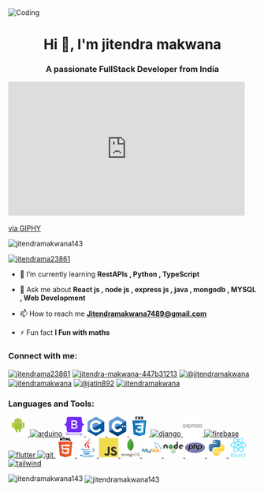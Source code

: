 
 
<img align="center" alt="Coding" src="https://cdna.artstation.com/p/assets/images/images/028/102/058/original/pixel-jeff-matrix-s.gif?1593487263"> 
 <h1 align="center">Hi 👋, I'm jitendra makwana</h1>
<h3 align="center">A passionate FullStack Developer from India</h3>

 <iframe src="https://giphy.com/embed/RbDKaczqWovIugyJmW" width="480" height="271" style="" frameBorder="0" class="giphy-embed" allowFullScreen></iframe><p><a href="https://giphy.com/gifs/looneytunesworldofmayhem-world-of-mayhem-looney-tunes-ltwom-RbDKaczqWovIugyJmW">via GIPHY</a></p>

<p align="left"> <img src="https://komarev.com/ghpvc/?username=jitendramakwana143&label=Profile%20views&color=0e75b6&style=flat" alt="jitendramakwana143" /> </p>

<p align="left"> <a href="https://twitter.com/jitendrama23861" target="blank"><img src="https://img.shields.io/twitter/follow/jitendrama23861?logo=twitter&style=for-the-badge" alt="jitendrama23861" /></a> </p>

- 🌱 I’m currently learning **RestAPIs , Python , TypeScript**

- 💬 Ask me about **React js , node js , express js , java , mongodb , MYSQL , Web Development**

- 📫 How to reach me **Jitendramakwana7489@gmail.com**

- ⚡ Fun fact **I Fun with maths**

<h3 align="left">Connect with me:</h3>
<p align="left">
<a href="https://twitter.com/jitendrama23861" target="blank"><img align="center" src="https://raw.githubusercontent.com/rahuldkjain/github-profile-readme-generator/master/src/images/icons/Social/twitter.svg" alt="jitendrama23861" height="30" width="40" /></a>
<a href="https://linkedin.com/in/jitendra-makwana-447b31213" target="blank"><img align="center" src="https://raw.githubusercontent.com/rahuldkjain/github-profile-readme-generator/master/src/images/icons/Social/linked-in-alt.svg" alt="jitendra-makwana-447b31213" height="30" width="40" /></a>
<a href="https://www.hackerrank.com/@jitendramakwana" target="blank"><img align="center" src="https://raw.githubusercontent.com/rahuldkjain/github-profile-readme-generator/master/src/images/icons/Social/hackerrank.svg" alt="@jitendramakwana" height="30" width="40" /></a>
<a href="https://www.leetcode.com/jitendramakwana" target="blank"><img align="center" src="https://raw.githubusercontent.com/rahuldkjain/github-profile-readme-generator/master/src/images/icons/Social/leet-code.svg" alt="jitendramakwana" height="30" width="40" /></a>
<a href="https://www.hackerearth.com/@jatin892" target="blank"><img align="center" src="https://raw.githubusercontent.com/rahuldkjain/github-profile-readme-generator/master/src/images/icons/Social/hackerearth.svg" alt="@jatin892" height="30" width="40" /></a>
<a href="https://auth.geeksforgeeks.org/user/jitendramakwana" target="blank"><img align="center" src="https://raw.githubusercontent.com/rahuldkjain/github-profile-readme-generator/master/src/images/icons/Social/geeks-for-geeks.svg" alt="jitendramakwana" height="30" width="40" /></a>
</p>

<h3 align="left">Languages and Tools:</h3>
<p align="left"> <a href="https://developer.android.com" target="_blank" rel="noreferrer"> <img src="https://raw.githubusercontent.com/devicons/devicon/master/icons/android/android-original-wordmark.svg" alt="android" width="40" height="40"/> </a> <a href="https://www.arduino.cc/" target="_blank" rel="noreferrer"> <img src="https://cdn.worldvectorlogo.com/logos/arduino-1.svg" alt="arduino" width="40" height="40"/> </a> <a href="https://getbootstrap.com" target="_blank" rel="noreferrer"> <img src="https://raw.githubusercontent.com/devicons/devicon/master/icons/bootstrap/bootstrap-plain-wordmark.svg" alt="bootstrap" width="40" height="40"/> </a> <a href="https://www.cprogramming.com/" target="_blank" rel="noreferrer"> <img src="https://raw.githubusercontent.com/devicons/devicon/master/icons/c/c-original.svg" alt="c" width="40" height="40"/> </a> <a href="https://www.w3schools.com/cpp/" target="_blank" rel="noreferrer"> <img src="https://raw.githubusercontent.com/devicons/devicon/master/icons/cplusplus/cplusplus-original.svg" alt="cplusplus" width="40" height="40"/> </a> <a href="https://www.w3schools.com/css/" target="_blank" rel="noreferrer"> <img src="https://raw.githubusercontent.com/devicons/devicon/master/icons/css3/css3-original-wordmark.svg" alt="css3" width="40" height="40"/> </a> <a href="https://www.djangoproject.com/" target="_blank" rel="noreferrer"> <img src="https://cdn.worldvectorlogo.com/logos/django.svg" alt="django" width="40" height="40"/> </a> <a href="https://expressjs.com" target="_blank" rel="noreferrer"> <img src="https://raw.githubusercontent.com/devicons/devicon/master/icons/express/express-original-wordmark.svg" alt="express" width="40" height="40"/> </a> <a href="https://firebase.google.com/" target="_blank" rel="noreferrer"> <img src="https://www.vectorlogo.zone/logos/firebase/firebase-icon.svg" alt="firebase" width="40" height="40"/> </a> <a href="https://flutter.dev" target="_blank" rel="noreferrer"> <img src="https://www.vectorlogo.zone/logos/flutterio/flutterio-icon.svg" alt="flutter" width="40" height="40"/> </a> <a href="https://git-scm.com/" target="_blank" rel="noreferrer"> <img src="https://www.vectorlogo.zone/logos/git-scm/git-scm-icon.svg" alt="git" width="40" height="40"/> </a> <a href="https://www.w3.org/html/" target="_blank" rel="noreferrer"> <img src="https://raw.githubusercontent.com/devicons/devicon/master/icons/html5/html5-original-wordmark.svg" alt="html5" width="40" height="40"/> </a> <a href="https://www.java.com" target="_blank" rel="noreferrer"> <img src="https://raw.githubusercontent.com/devicons/devicon/master/icons/java/java-original.svg" alt="java" width="40" height="40"/> </a> <a href="https://developer.mozilla.org/en-US/docs/Web/JavaScript" target="_blank" rel="noreferrer"> <img src="https://raw.githubusercontent.com/devicons/devicon/master/icons/javascript/javascript-original.svg" alt="javascript" width="40" height="40"/> </a> <a href="https://www.mongodb.com/" target="_blank" rel="noreferrer"> <img src="https://raw.githubusercontent.com/devicons/devicon/master/icons/mongodb/mongodb-original-wordmark.svg" alt="mongodb" width="40" height="40"/> </a> <a href="https://www.mysql.com/" target="_blank" rel="noreferrer"> <img src="https://raw.githubusercontent.com/devicons/devicon/master/icons/mysql/mysql-original-wordmark.svg" alt="mysql" width="40" height="40"/> </a> <a href="https://nodejs.org" target="_blank" rel="noreferrer"> <img src="https://raw.githubusercontent.com/devicons/devicon/master/icons/nodejs/nodejs-original-wordmark.svg" alt="nodejs" width="40" height="40"/> </a> <a href="https://www.php.net" target="_blank" rel="noreferrer"> <img src="https://raw.githubusercontent.com/devicons/devicon/master/icons/php/php-original.svg" alt="php" width="40" height="40"/> </a> <a href="https://www.python.org" target="_blank" rel="noreferrer"> <img src="https://raw.githubusercontent.com/devicons/devicon/master/icons/python/python-original.svg" alt="python" width="40" height="40"/> </a> <a href="https://reactjs.org/" target="_blank" rel="noreferrer"> <img src="https://raw.githubusercontent.com/devicons/devicon/master/icons/react/react-original-wordmark.svg" alt="react" width="40" height="40"/> </a> <a href="https://tailwindcss.com/" target="_blank" rel="noreferrer"> <img src="https://www.vectorlogo.zone/logos/tailwindcss/tailwindcss-icon.svg" alt="tailwind" width="40" height="40"/> </a> </p>

<p><img align="left" src="https://github-readme-stats.vercel.app/api/top-langs?username=jitendramakwana143&show_icons=true&locale=en&layout=compact" alt="jitendramakwana143" /></p>

<p>&nbsp;<img align="center" src="https://github-readme-stats.vercel.app/api?username=jitendramakwana143&show_icons=true&locale=en" alt="jitendramakwana143" /></p>
